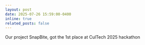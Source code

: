 ```yaml
---
layout: post
date: 2025-07-26 15:59:00-0400
inline: true
related_posts: false
---
```


Our project SnapBite, got the 1st place at CulTech 2025 hackathon